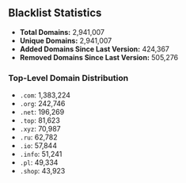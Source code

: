 ## Blacklist Statistics

- **Total Domains:** 2,941,007
- **Unique Domains:** 2,941,007
- **Added Domains Since Last Version:** 424,367
- **Removed Domains Since Last Version:** 505,276

### Top-Level Domain Distribution

-  `.com`: 1,383,224
-  `.org`: 242,746
-  `.net`: 196,269
-  `.top`: 81,623
-  `.xyz`: 70,987
-  `.ru`: 62,782
-  `.io`: 57,844
-  `.info`: 51,241
-  `.pl`: 49,334
-  `.shop`: 43,923

